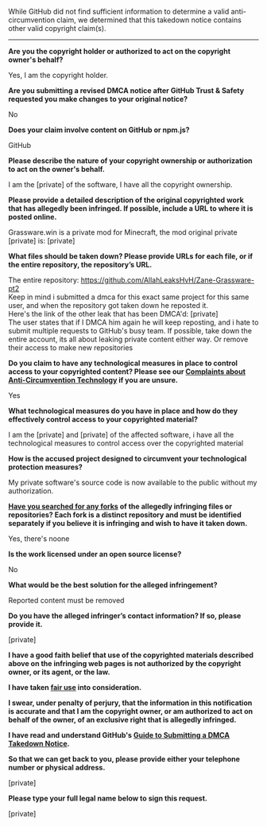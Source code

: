 While GitHub did not find sufficient information to determine a valid anti-circumvention claim, we determined that this takedown notice contains other valid copyright claim(s).

---

**Are you the copyright holder or authorized to act on the copyright owner's behalf?**

Yes, I am the copyright holder.

**Are you submitting a revised DMCA notice after GitHub Trust & Safety requested you make changes to your original notice?**

No

**Does your claim involve content on GitHub or npm.js?**

GitHub

**Please describe the nature of your copyright ownership or authorization to act on the owner's behalf.**

I am the [private] of the software, I have all the copyright ownership.

**Please provide a detailed description of the original copyrighted work that has allegedly been infringed. If possible, include a URL to where it is posted online.**

Grassware.win is a private mod for Minecraft, the mod original private [private] is: [private]

**What files should be taken down? Please provide URLs for each file, or if the entire repository, the repository’s URL.**

The entire repository: https://github.com/AllahLeaksHvH/Zane-Grassware-pt2  
Keep in mind i submitted a dmca for this exact same project for this same user, and when the repository got taken down he reposted it.  
Here's the link of the other leak that has been DMCA'd: [private]  
The user states that if I DMCA him again he will keep reposting, and i hate to submit multiple requests to GitHub's busy team.
If possible, take down the entire account, its all about leaking private content either way. Or remove their access to make new repositories

**Do you claim to have any technological measures in place to control access to your copyrighted content? Please see our <a href="https://docs.github.com/articles/guide-to-submitting-a-dmca-takedown-notice#complaints-about-anti-circumvention-technology">Complaints about Anti-Circumvention Technology</a> if you are unsure.**

Yes

**What technological measures do you have in place and how do they effectively control access to your copyrighted material?**

I am the [private] and [private] of the affected software, i have all the technological measures to control access over the copyrighted material

**How is the accused project designed to circumvent your technological protection measures?**

My private software's source code is now available to the public without my authorization.

**<a href="https://docs.github.com/articles/dmca-takedown-policy#b-what-about-forks-or-whats-a-fork">Have you searched for any forks</a> of the allegedly infringing files or repositories? Each fork is a distinct repository and must be identified separately if you believe it is infringing and wish to have it taken down.**

Yes, there's noone

**Is the work licensed under an open source license?**

No

**What would be the best solution for the alleged infringement?**

Reported content must be removed

**Do you have the alleged infringer’s contact information? If so, please provide it.**

[private]

**I have a good faith belief that use of the copyrighted materials described above on the infringing web pages is not authorized by the copyright owner, or its agent, or the law.**

**I have taken <a href="https://www.lumendatabase.org/topics/22">fair use</a> into consideration.**

**I swear, under penalty of perjury, that the information in this notification is accurate and that I am the copyright owner, or am authorized to act on behalf of the owner, of an exclusive right that is allegedly infringed.**

**I have read and understand GitHub's <a href="https://docs.github.com/articles/guide-to-submitting-a-dmca-takedown-notice/">Guide to Submitting a DMCA Takedown Notice</a>.**

**So that we can get back to you, please provide either your telephone number or physical address.**

[private]

**Please type your full legal name below to sign this request.**

[private]
